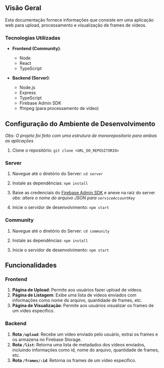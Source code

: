 ## Visão Geral

Esta documentação fornece informações que consiste em uma aplicação web para upload, processamento e visualização de frames de vídeos.

### Tecnologias Utilizadas

- **Frontend (Community)**:
  - Node
  - React
  - TypeScript

- **Backend (Server)**:
  - Node.js
  - Express
  - TypeScript
  - Firebase Admin SDK
  - ffmpeg (para processamento de vídeo)
  

## Configuração do Ambiente de Desenvolvimento
*Obs: O projeto foi feito com uma estrutura de monorepositorio para ambas as aplicações*

1. Clone o repositório:
    `git clone <URL_DO_REPOSITORIO>`

### Server

1. Navegue até o diretório do Server:
    `cd server`

2. Instale as dependências:
    `npm install`

4. Baixe as credenciais do [Firebase Admin SDK](https://firebase.google.com/docs/admin/setup?hl=pt-br) e anexe na raiz do server
*obs: altere o nome do arquivo JSON para `serviceAccountKey`*

3. Inicie o servidor de desenvolvimento:
    `npm start`

### Community

1. Navegue até o diretório do Server:
    `cd community`

2. Instale as dependências:
    `npm install`

3. Inicie o servidor de desenvolvimento:
    `npm start`

## Funcionalidades

### Frontend

1. **Página de Upload**: Permite aos usuários fazer upload de vídeos.
2. **Página de Listagem**: Exibe uma lista de vídeos enviados com informações como nome do arquivo, quantidade de frames, etc.
3. **Página de Visualização**: Permite aos usuários visualizar os frames de um vídeo específico.

### Backend

1. **Rota `/upload`**: Recebe um vídeo enviado pelo usuário, extrai os frames e os armazena no Firebase Storage.
2. **Rota `/list`**: Retorna uma lista de metadados dos vídeos enviados, incluindo informações como id, nome do arquivo, quantidade de frames, etc.
3. **Rota `/frames/:id`**: Retorna os frames de um vídeo específico.
